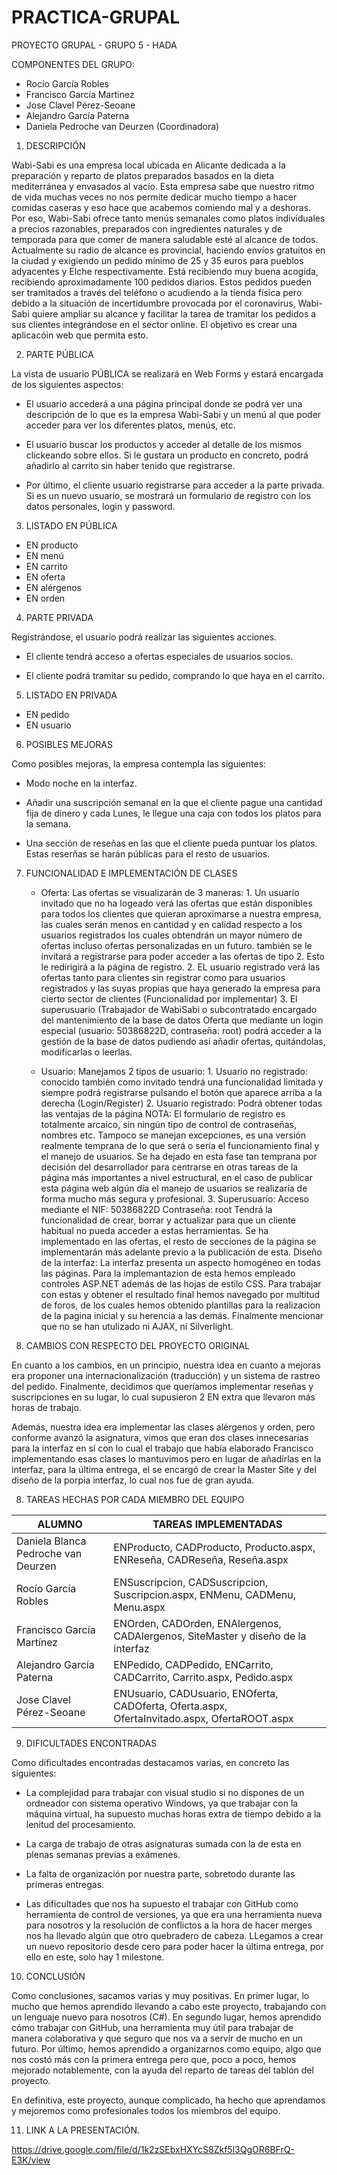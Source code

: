 # PRACTICA-GRUPAL

PROYECTO GRUPAL - GRUPO 5 - HADA

COMPONENTES DEL GRUPO:

- Rocío García Robles
- Francisco García Martinez
- Jose Clavel Pérez-Seoane
- Alejandro García Paterna
- Daniela Pedroche van Deurzen (Coordinadora) 

1. DESCRIPCIÓN

Wabi-Sabi es una empresa local ubicada en Alicante dedicada a la preparación y reparto de platos preparados basados en la dieta mediterránea y envasados al vacío. Esta empresa sabe que nuestro ritmo de vida muchas veces no nos permite dedicar mucho tiempo a hacer comidas caseras y eso hace que acabemos comiendo mal y a deshoras. Por eso, Wabi-Sabi ofrece tanto menús semanales como platos individuales a precios razonables, preparados con ingredientes naturales y de temporada para que comer de manera saludable esté al alcance de todos. Actualmente su radio de alcance es provincial, haciendo envíos gratuitos en la ciudad y exigiendo un pedido mínimo de 25 y 35 euros para pueblos adyacentes y Elche respectivamente. Está recibiendo muy buena acogida, recibiendo aproximadamente 100 pedidos diarios. Estos pedidos pueden ser tramitados a través del teléfono o acudiendo a la tienda física pero debido a la situación de incertidumbre provocada por el coronavirus, Wabi-Sabi quiere ampliar su alcance y facilitar la tarea de tramitar los pedidos a sus clientes integrándose en el sector online. El objetivo es crear una aplicacóin web que permita esto.


2. PARTE PÚBLICA

La vista de usuario PÚBLICA se realizará en Web Forms y estará encargada de los siguientes aspectos: 

- El usuario accederá a una página principal donde se podrá ver una descripción de lo que es la empresa Wabi-Sabi y un menú al que poder acceder para ver los diferentes platos, menús, etc. 

- El usuario buscar los productos y acceder al detalle de los mismos clickeando sobre ellos. Si le gustara un producto en concreto, podrá añadirlo al carrito sin haber tenido que registrarse. 

- Por último, el cliente usuario registrarse para acceder a la parte privada. Si es un nuevo usuario, se mostrará un formulario de registro con los datos personales, login y password. 


3. LISTADO EN PÚBLICA

- EN producto
- EN menú
- EN carrito
- EN oferta
- EN alérgenos
- EN orden

4. PARTE PRIVADA

Registrándose, el usuario podrá realizar las siguientes acciones. 

- El cliente tendrá acceso a ofertas especiales de usuarios socios. 

- El cliente podrá tramitar su pedido, comprando lo que haya en el carrito. 


5. LISTADO EN PRIVADA

- EN pedido
- EN usuario

6. POSIBLES MEJORAS

Como posibles mejoras, la empresa contempla las siguientes:

- Modo noche en la interfaz.

- Añadir una suscripción semanal en la que el cliente pague una cantidad fija de dinero y cada Lunes, le llegue una caja con todos los platos para la semana. 

- Una sección de reseñas en las que el cliente pueda puntuar los platos. Estas reserñas se harán públicas para el resto de usuarios. 

7. FUNCIONALIDAD E IMPLEMENTACIÓN DE CLASES
    - Oferta: Las ofertas se visualizarán de 3 maneras: 
           1. Un usuario invitado que no ha logeado verá las ofertas que están disponibles para todos los clientes que quieran aproximarse a nuestra empresa, las cuales serán                 menos en cantidad y en calidad respecto a los usuarios registrados los cuales obtendrán un mayor número de ofertas incluso ofertas personalizadas en un futuro.                   también se le invitará a registrarse para poder acceder a las ofertas de tipo 2. Esto le redirigirá a la página de registro.
           2. EL usuario registrado verá las ofertas tanto para clientes sin registrar como para usuarios registrados y las suyas propias que haya generado la empresa para                     cierto sector de clientes (Funcionalidad por implementar) 
           3. El superusuario (Trabajador de WabiSabi o subcontratado encargado del mantenimiento de la base de datos Oferta que mediante un login especial (usuario: 50386822D,                 contraseña: root) podrá acceder a la gestión de la base de datos pudiendo así añadir ofertas, quitándolas, modificarlas o leerlas. 

    - Usuario: Manejamos 2 tipos de usuario: 
           1. Usuario no registrado: conocido también como invitado tendrá una funcionalidad limitada y siempre podrá registrarse pulsando el botón que aparece arriba a la                     derecha (Login/Register)
           2. Usuario registrado: Podrá obtener todas las ventajas de la página
           NOTA: El formulario de registro es totalmente arcaico, sin ningún tipo de control de contraseñas, nombres etc. Tampoco se manejan excepciones, es una versión                          realmente temprana de lo que será o sería el funcionamiento final y el manejo de usuarios. Se ha dejado en esta fase tan temprana por decisión del desarrollador                  para centrarse en otras tareas de la página más importantes a nivel estructural, en el caso de publicar esta página web algún día el manejo de usuarios se                        realizaría de forma mucho más segura y profesional.
           3. Superusuario: Acceso mediante el NIF: 50386822D Contraseña: root Tendrá la funcionalidad de crear, borrar y actualizar para que un cliente habitual no pueda                      acceder a estas herramientas. Se ha implementado en las ofertas, el resto de secciones de la página se implementarán más adelante previo a la publicación de esta.
      Diseño de la interfaz: La interfaz presenta un aspecto homogéneo en
todas las páginas. Para la implemantazion de esta hemos empleado controles ASP.NET además de las hojas de estilo CSS. Para trabajar con estas y obtener el resultado final hemos navegado por multitud de foros, de los cuales hemos obtenido plantillas para la realizacion de la pagina inicial y su herencia a las demás. Finalmente mencionar que no se han utulizado ni AJAX, ni Silverlight.

8. CAMBIOS CON RESPECTO DEL PROYECTO ORIGINAL

En cuanto a los cambios, en un principio, nuestra idea en cuanto a mejoras era proponer una internacionalización (traducción) y un sistema de rastreo del pedido. Finalmente, decidimos que queríamos implementar reseñas y suscripciones en su lugar, lo cual supusieron 2 EN extra que llevaron más horas de trabajo. 

Además, nuestra idea era implementar las clases alérgenos y orden, pero conforme avanzó la asignatura, vimos que eran dos clases innecesarias para la interfaz en sí con lo cual el trabajo que había elaborado Francisco implementando esas clases lo mantuvimos pero en lugar de añadirlas en la interfaz, para la última entrega, el se encargó de crear la Master Site y del diseño de la porpia interfaz, lo cual nos fue de gran ayuda. 

8. TAREAS HECHAS POR CADA MIEMBRO DEL EQUIPO


| ALUMNO        | TAREAS IMPLEMENTADAS |
| ------------- | ------------- |
| Daniela Blanca Pedroche van Deurzen  | ENProducto, CADProducto, Producto.aspx, ENReseña, CADReseña, Reseña.aspx  |
| Rocío García Robles  | ENSuscripcion, CADSuscripcion, Suscripcion.aspx, ENMenu, CADMenu, Menu.aspx  |
| Francisco García Martínez  | ENOrden, CADOrden, ENAlergenos, CADAlergenos, SiteMaster y diseño de la interfaz |
| Alejandro García Paterna  | ENPedido, CADPedido, ENCarrito, CADCarrito, Carrito.aspx, Pedido.aspx |
| Jose Clavel Pérez-Seoane | ENUsuario, CADUsuario, ENOferta, CADOferta, Oferta.aspx, OfertaInvitado.aspx, OfertaROOT.aspx |

9. DIFICULTADES ENCONTRADAS

Como dificultades encontradas destacamos varias, en concreto las siguientes:

- La complejidad para trabajar con visual studio si no dispones de un ordneador con sistema operativo Windows, ya que trabajar con la máquina virtual, ha supuesto muchas horas extra de tiempo debido a la lenitud del procesamiento. 

- La carga de trabajo de otras asignaturas sumada con la de esta en plenas semanas previas a exámenes. 

- La falta de organización por nuestra parte, sobretodo durante las primeras entregas. 

- Las dificultades que nos ha supuesto el trabajar con GitHub como herramienta de control de versiones, ya que era una herramienta nueva para nosotros y la resolución de conflictos a la hora de hacer merges nos ha llevado algún que otro quebradero de cabeza. LLegamos a crear un nuevo repositorio desde cero para poder hacer la última entrega, por ello en este, solo hay 1 milestone. 

10. CONCLUSIÓN

Como conclusiones, sacamos varias y muy positivas. En primer lugar, lo mucho que hemos aprendido llevando a cabo este proyecto, trabajando con un lenguaje nuevo para nosotros (C#). En segundo lugar, hemos aprendido cómo trabajar con GitHub, una herramienta muy útil para trabajar de manera colaborativa y que seguro que nos va a servir de mucho en un futuro. Por último, hemos aprendido a organizarnos como equipo, algo que nos costó más con la primera entrega pero que, poco a poco, hemos mejorado notablemente, con la ayuda del reparto de tareas del tablón del proyecto. 

En definitiva, este proyecto, aunque complicado, ha hecho que aprendamos y mejoremos como profesionales todos los miembros del equipo. 

11. LINK A LA PRESENTACIÓN. 

https://drive.google.com/file/d/1k2zSEbxHXYcS8Zkf5l3QgOR6BFrQ-E3K/view


